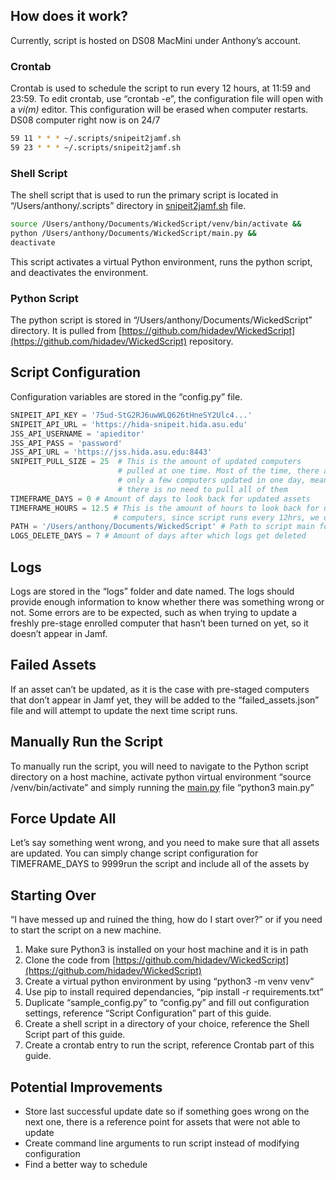 ## How does it work?

Currently, script is hosted on DS08 MacMini under Anthony’s account.

### Crontab

Crontab is used to schedule the script to run every 12 hours, at 11:59 and 23:59. To edit crontab, use “crontab -e”, the configuration file will open with a *vi(m)* editor. This configuration will be erased when computer restarts. DS08 computer right now is on 24/7

```bash
59 11 * * * ~/.scripts/snipeit2jamf.sh
59 23 * * * ~/.scripts/snipeit2jamf.sh
```

### Shell Script

The shell script that is used to run the primary script is located in “/Users/anthony/.scripts” directory in [snipeit2jamf.sh](http://snipeit2jamf.sh) file.

```bash
source /Users/anthony/Documents/WickedScript/venv/bin/activate && 
python /Users/anthony/Documents/WickedScript/main.py && 
deactivate
```

This script activates a virtual Python environment, runs the python script, and deactivates the environment.

### Python Script

The python script is stored in “/Users/anthony/Documents/WickedScript” directory. It is pulled from [https://github.com/hidadev/WickedScript](https://github.com/hidadev/WickedScript) repository.

## Script Configuration

Configuration variables are stored in the “config.py” file. 

```python
SNIPEIT_API_KEY = '75ud-StG2RJ6uwWLQ626tHneSY2Ulc4...'
SNIPEIT_API_URL = 'https://hida-snipeit.hida.asu.edu'
JSS_API_USERNAME = 'apieditor'
JSS_API_PASS = 'password'
JSS_API_URL = 'https://jss.hida.asu.edu:8443'
SNIPEIT_PULL_SIZE = 25  # This is the amount of updated computers 
                        # pulled at one time. Most of the time, there are
                        # only a few computers updated in one day, meaning
                        # there is no need to pull all of them
TIMEFRAME_DAYS = 0 # Amount of days to look back for updated assets
TIMEFRAME_HOURS = 12.5 # This is the amount of hours to look back for updated
                       # computers, since script runs every 12hrs, we do 12 + 30 min buffer
PATH = '/Users/anthony/Documents/WickedScript' # Path to script main folder location
LOGS_DELETE_DAYS = 7 # Amount of days after which logs get deleted
```

## Logs

Logs are stored in the “logs” folder and date named. The logs should provide enough information to know whether there was something wrong or not. Some errors are to be expected, such as when trying to update a freshly pre-stage enrolled computer that hasn’t been turned on yet, so it doesn’t appear in Jamf.

## Failed Assets

If an asset can’t be updated, as it is the case with pre-staged computers that don’t appear in Jamf yet, they will be added to the “failed_assets.json” file and will attempt to update the next time script runs. 

## Manually Run the Script

To manually run the script, you will need to navigate to the Python script directory on a host machine, activate python virtual environment “source /venv/bin/activate” and simply running the [main.py](http://main.py) file “python3 main.py”

## Force Update All

Let’s say something went wrong, and you need to make sure that all assets are updated. You can simply change script configuration for TIMEFRAME_DAYS to 9999run the script and include all of the assets by

## Starting Over

“I have messed up and ruined the thing, how do I start over?” or if you need to start the script on a new machine.

1. Make sure Python3 is installed on your host machine and it is in path
2. Clone the code from [https://github.com/hidadev/WickedScript](https://github.com/hidadev/WickedScript) 
3. Create a virtual python environment by using “python3 -m venv venv”
4. Use pip to install required dependancies, “pip install -r requirements.txt”
5. Duplicate “sample_config.py” to “config.py” and fill out configuration settings, reference “Script Configuration” part of this guide.
6. Create a shell script in a directory of your choice, reference the Shell Script part of this guide.
7. Create a crontab entry to run the script, reference Crontab part of this guide.

## Potential Improvements

- Store last successful update date so if something goes wrong on the next one, there is a reference point for assets that were not able to update
- Create command line arguments to run script instead of modifying configuration
- Find a better way to schedule
